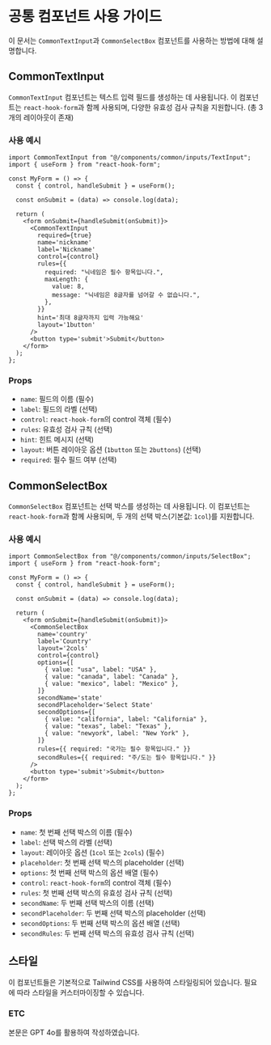 # 공통 컴포넌트 사용 가이드

이 문서는 `CommonTextInput`과 `CommonSelectBox` 컴포넌트를 사용하는 방법에 대해 설명합니다.

## CommonTextInput

`CommonTextInput` 컴포넌트는 텍스트 입력 필드를 생성하는 데 사용됩니다. 이 컴포넌트는 `react-hook-form`과 함께 사용되며, 다양한 유효성 검사 규칙을 지원합니다. (총 3개의 레이아웃이 존재)

### 사용 예시

```tsx
import CommonTextInput from "@/components/common/inputs/TextInput";
import { useForm } from "react-hook-form";

const MyForm = () => {
  const { control, handleSubmit } = useForm();

  const onSubmit = (data) => console.log(data);

  return (
    <form onSubmit={handleSubmit(onSubmit)}>
      <CommonTextInput
        required={true}
        name='nickname'
        label='Nickname'
        control={control}
        rules={{
          required: "닉네임은 필수 항목입니다.",
          maxLength: {
            value: 8,
            message: "닉네임은 8글자를 넘어갈 수 없습니다.",
          },
        }}
        hint='최대 8글자까지 입력 가능해요'
        layout='1button'
      />
      <button type='submit'>Submit</button>
    </form>
  );
};
```

### Props

- `name`: 필드의 이름 (필수)
- `label`: 필드의 라벨 (선택)
- `control`: `react-hook-form`의 control 객체 (필수)
- `rules`: 유효성 검사 규칙 (선택)
- `hint`: 힌트 메시지 (선택)
- `layout`: 버튼 레이아웃 옵션 (`1button` 또는 `2buttons`) (선택)
- `required`: 필수 필드 여부 (선택)

## CommonSelectBox

`CommonSelectBox` 컴포넌트는 선택 박스를 생성하는 데 사용됩니다. 이 컴포넌트는 `react-hook-form`과 함께 사용되며, 두 개의 선택 박스(기본값: `1col`)를 지원합니다.

### 사용 예시

```tsx
import CommonSelectBox from "@/components/common/inputs/SelectBox";
import { useForm } from "react-hook-form";

const MyForm = () => {
  const { control, handleSubmit } = useForm();

  const onSubmit = (data) => console.log(data);

  return (
    <form onSubmit={handleSubmit(onSubmit)}>
      <CommonSelectBox
        name='country'
        label='Country'
        layout='2cols'
        control={control}
        options={[
          { value: "usa", label: "USA" },
          { value: "canada", label: "Canada" },
          { value: "mexico", label: "Mexico" },
        ]}
        secondName='state'
        secondPlaceholder='Select State'
        secondOptions={[
          { value: "california", label: "California" },
          { value: "texas", label: "Texas" },
          { value: "newyork", label: "New York" },
        ]}
        rules={{ required: "국가는 필수 항목입니다." }}
        secondRules={{ required: "주/도는 필수 항목입니다." }}
      />
      <button type='submit'>Submit</button>
    </form>
  );
};
```

### Props

- `name`: 첫 번째 선택 박스의 이름 (필수)
- `label`: 선택 박스의 라벨 (선택)
- `layout`: 레이아웃 옵션 (`1col` 또는 `2cols`) (필수)
- `placeholder`: 첫 번째 선택 박스의 placeholder (선택)
- `options`: 첫 번째 선택 박스의 옵션 배열 (필수)
- `control`: `react-hook-form`의 control 객체 (필수)
- `rules`: 첫 번째 선택 박스의 유효성 검사 규칙 (선택)
- `secondName`: 두 번째 선택 박스의 이름 (선택)
- `secondPlaceholder`: 두 번째 선택 박스의 placeholder (선택)
- `secondOptions`: 두 번째 선택 박스의 옵션 배열 (선택)
- `secondRules`: 두 번째 선택 박스의 유효성 검사 규칙 (선택)

## 스타일

이 컴포넌트들은 기본적으로 Tailwind CSS를 사용하여 스타일링되어 있습니다. 필요에 따라 스타일을 커스터마이징할 수 있습니다.

### ETC

본문은 GPT 4o를 활용하여 작성하였습니다.
